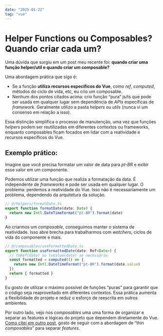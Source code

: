 ```yaml
---
date: "2025-01-22"
tag: "vue"
---
```


<!--more-->

# Helper Functions ou Composables? Quando criar cada um?

Uma dúvida que surgiu em um post meu recente foi: **quando criar uma função helper/util e quando criar um composable?**

Uma abordagem prática que sigo é:

- Se a função **utiliza recursos específicos do Vue**, como _ref_, _computed_, métodos do ciclo de vida, etc, eu crio um composable.
- Nenhum dos pontos citados acima: crio função “pura” js/ts que pode ser usada em qualquer lugar sem dependência de _APIs_ específicas de _framework_. Geralmente utilizo a pasta _helpers_ ou _utils_ (nunca vi um consenso em relação a isso).

Essa distinção simplifica o processo de manutenção, uma vez que funções _helpers_ podem ser reutilizadas em diferentes contextos ou frameworks, enquanto composables ficam focados em lidar com a reatividade e recursos específicos do Vue.

## Exemplo prático:

Imagine que você precisa formatar um valor de data para _pt-BR_ e exibir esse valor em um componente.

Podemos utilizar uma função que realiza a formatação da data. É independente de _frameworks_ e pode ser usada em qualquer lugar. O problema: perdemos a reatividade do Vue. Isso não é necessariamente um problema, dependendo da arquitetura da solução.

```ts
// @/helpers/formatDate.ts
export function formatDate(date: Date) {
  return new Intl.DateTimeFormat("pt-BR").format(date)
}
```

Ao criarmos um _composable_, conseguimos manter o sistema de reatividade. Isso abre brecha para trabalharmos com _watchers_, ciclos de vida do componente e mais.

```ts
// @/composables/useFormattedDate.ts
export function useFormattedDate(date: Ref<Date>) {
  // toRef(date) ou toValue(date) se necessário
  const formatted = computed(() => {
    return new Intl.DateTimeFormat("pt-BR").format(date.value)
  })
  return { formatted }
}
```

Eu gosto de utilizar o máximo possível de funções “puras” para garantir que o código seja reaproveitado em diferentes contextos. Essa prática aumenta a flexibilidade do projeto e reduz o esforço de reescrita em outros ambientes.

Por outro lado, vejo nos _composables_ uma uma forma de organizar e separar as features e lógicas do projeto que dependem diretamente do Vue. [Como citei em outro post](/notes/thin-composable-pattern), gosto de seguir com a abordagem de “thin _composables_” para separar _features_.

